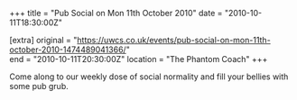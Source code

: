 +++
title = "Pub Social on Mon 11th October 2010"
date = "2010-10-11T18:30:00Z"

[extra]
original = "https://uwcs.co.uk/events/pub-social-on-mon-11th-october-2010-1474489041366/"    
end = "2010-10-11T20:30:00Z"
location = "The Phantom Coach"
+++

Come along to our weekly dose of social normality and fill your bellies with some pub grub.

